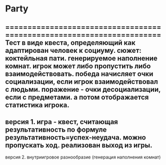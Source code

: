 # Party
======================================================================
Тест в виде квеста, определяющий как адаптирован человек к социуму.
сюжет: коктейльная пати.
генерируемое наполнение комнат.
игрок может либо пропустить либо взаимодействовать.
победа начисляет очки социализации, если игрок взаимодействовал с людьми.
поражение - очки десоциализации, если с предметами.
а потом отображается статистика игрока.
----------------------------------------------------------------------------------------
версия 1.
игра - квест, считающая результативность по формуле результативность=успех-неудача.
можно пропускать ход. реализован выход из игры.
-----------------------------------------------------
версия 2. внутриигровое разнообразие (генерация наполнения комнат)
		
